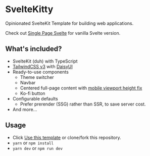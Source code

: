 # SvelteKitty

Opinionated SvelteKit Template for building web applications.

Check out [Single Page Svelte](https://github.com/narze/single-page-svelte) for vanilla Svelte version.

## What's included?

- SvelteKit (duh) with TypeScript
- [TailwindCSS v3](https://tailwindcss.com) with [DaisyUI](https://daisyui.com)
- Ready-to-use components
  - Theme switcher
  - Navbar
  - Centered full-page content with [mobile viewport height fix](https://css-tricks.com/the-trick-to-viewport-units-on-mobile)
  - Ko-fi button
- Configurable defaults
  - Prefer prerender (SSG) rather than SSR, to save server cost.
- And more...

## Usage

- Click [Use this template](https://github.com/narze/svelte-kitty/generate) or clone/fork this repository.
- `yarn` or `npm install`
- `yarn dev` or `npm run dev`
